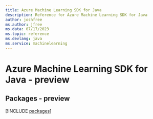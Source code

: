 ```yaml
---
title: Azure Machine Learning SDK for Java
description: Reference for Azure Machine Learning SDK for Java
author: joshfree
ms.author: jfree
ms.data: 07/17/2023
ms.topic: reference
ms.devlang: java
ms.service: machinelearning
---
```

# Azure Machine Learning SDK for Java - preview
## Packages - preview
[!INCLUDE [packages](machine-learning-index.md)]